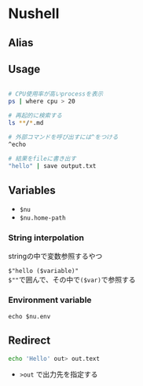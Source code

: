 # Nushell

## Alias


## Usage

```sh

# CPU使用率が高いprocessを表示
ps | where cpu > 20 

# 再起的に検索する
ls **/*.md

# 外部コマンドを呼び出すには^をつける
^echo

# 結果をfileに書き出す
"hello" | save output.txt
```

## Variables

* `$nu`
 * `$nu.home-path`

### String interpolation

stringの中で変数参照するやつ

`$"hello ($variable)"`  
`$""`で囲んで、その中で`($var)`で参照する

### Environment variable

```
echo $nu.env
```

## Redirect

```sh
echo 'Hello' out> out.text
```

* `>out` で出力先を指定する
